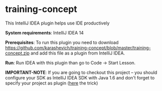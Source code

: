 # training-concept
This IntelliJ IDEA plugin helps use IDE productively

**System requirements**: IntelliJ IDEA 14 

**Prerequisites**: To run this plugin you need to download https://github.com/karashevich/training-concept/blob/master/training-concept.zip and add this file as a plugin from IntelliJ IDEA.

**Run**: Run IDEA with this plugin than go to Code → Start Lesson. 

**IMPORTANT-NOTE**: If you are going to checkout this project – you should configure your SDK as IntelliJ IDEA SDK with Java 1.6 and don't forget to specify your project as plugin ([here](http://stackoverflow.com/questions/18278440/how-to-import-and-run-existing-plugins-from-intellij-community-edition-repo) the trick)
